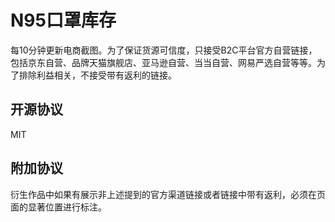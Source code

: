 # N95口罩库存

每10分钟更新电商截图。为了保证货源可信度，只接受B2C平台官方自营链接，包括京东自营、品牌天猫旗舰店、亚马逊自营、当当自营、网易严选自营等等。为了排除利益相关，不接受带有返利的链接。

## 开源协议

MIT

## 附加协议

衍生作品中如果有展示非上述提到的官方渠道链接或者链接中带有返利，必须在页面的显著位置进行标注。